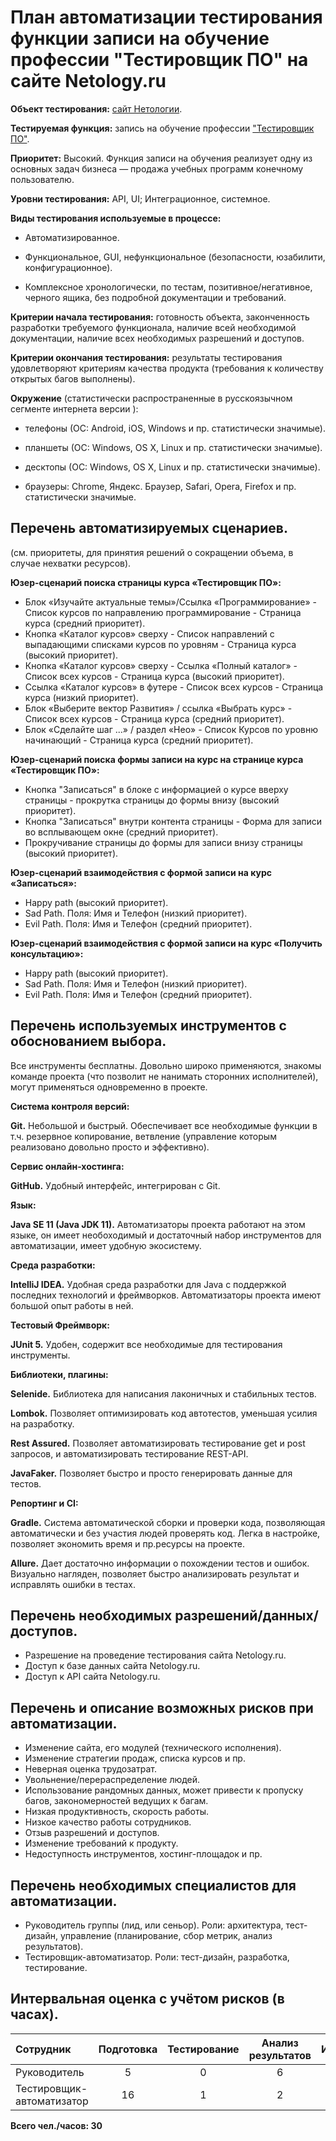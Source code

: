 # План автоматизации тестирования функции записи на обучение профессии "Тестировщик ПО" на сайте Netology.ru

**Объект тестирования:** [сайт Нетологии](https://netology.ru/#/).

**Тестируемая функция:** запись на обучение профессии ["Тестировщик ПО"](https://netology.ru/programs/qa).

**Приоритет:** Высокий. Функция записи на обучения реализует одну из основных задач бизнеса — продажа учебных 
программ конечному пользователю.

**Уровни тестирования:** API, UI; Интеграционное, системное.

**Виды тестирования используемые в процессе:**

- Автоматизированное.

- Функциональное, GUI, нефункциональное (безопасности, юзабилити, конфигурационное).

- Комплексное хронологически, по тестам, позитивное/негативное, черного ящика, без 
подробной документации и требований.

**Критерии начала тестирования:** готовность объекта, законченность разработки требуемого функционала,
наличие всей необходимой документации, наличие всех необходимых разрешений и доступов.

**Критерии окончания тестирования:**
результаты тестирования удовлетворяют критериям качества продукта (требования к количеству открытых багов выполнены).

**Окружение** (статистически распространенные в русскоязычном сегменте
интернета версии ):

- телефоны (ОС: Android, iOS, Windows и пр. статистически значимые).

- планшеты (ОС: Windows, OS X, Linux и пр. статистически значимые).

- десктопы (ОС: Windows, OS X, Linux и пр. статистически значимые).

- браузеры: Chrome, Яндекс. Браузер, Safari, Opera, Firefox и пр. статистически значимые.

## Перечень автоматизируемых сценариев.
(см. приоритеты, для принятия решений о сокращении объема, в случае нехватки ресурсов).

**Юзер-сценарий поиска страницы курса «Тестировщик ПО»:**

- Блок «Изучайте актуальные темы»/Ссылка «Программирование» - Список курсов по направлению программирование - 
  Страница курса (средний приоритет).
- Кнопка «Каталог курсов» сверху - Список направлений с выпадающими списками курсов  по уровням - Страница курса 
  (высокий приоритет).
- Кнопка «Каталог курсов» сверху - Ссылка «Полный каталог» - Список всех курсов - Страница курса (высокий приоритет).
- Ссылка «Каталог курсов» в футере - Список всех курсов - Страница курса (низкий приоритет).
- Блок «Выберите вектор Развития» / ссылка «Выбрать курс» - Список всех курсов - Страница курса (средний приоритет).
- Блок «Сделайте шаг ...» / раздел «Нео» - Список Курсов по уровню начинающий  - Страница курса (средний приоритет).

**Юзер-сценарий поиска формы записи на курс на странице курса «Тестировщик ПО»:**

- Кнопка "Записаться" в блоке с информацией о курсе вверху страницы - прокрутка страницы до формы внизу (высокий 
  приоритет).
- Кнопка "Записаться" внутри контента страницы - Форма для записи во всплывающем окне (средний приоритет).
- Прокручивание страницы до формы для записи внизу страницы (высокий приоритет).


**Юзер-сценарий взаимодействия с формой записи на курс «Записаться»:**

- Happy path (высокий приоритет).
- Sad Path. Поля: Имя и Телефон (низкий приоритет).
- Evil Path. Поля: Имя и Телефон (средний приоритет).

**Юзер-сценарий взаимодействия с формой записи на курс «Получить консультацию»:**

- Happy path (высокий приоритет).
- Sad Path. Поля: Имя и Телефон (низкий приоритет).
- Evil Path. Поля: Имя и Телефон (средний приоритет).

## Перечень используемых инструментов с обоснованием выбора.
Все инструменты бесплатны. Довольно широко применяются, знакомы команде проекта (что позволит не нанимать сторонних 
исполнителей), могут применяться одновременно в проекте.

**Система контроля версий:**

**Git.** Небольшой и быстрый. Обеспечивает все необходимые функции в т.ч. резервное копирование, ветвление (управление которым реализовано довольно просто и эффективно).

**Сервис онлайн-хостинга:**

**GitHub.** Удобный интерфейс, интегрирован с Git.

**Язык:**

**Java SE 11 (Java JDK 11).** Автоматизаторы проекта работают на этом языке, он имеет необоходимый и достаточный набор инструментов для автоматизации, имеет удобную экосистему.

**Среда разработки:**

**IntelliJ IDEA.** Удобная среда разработки для Java с поддержкой последних технологий и фреймворков.  Автоматизаторы проекта имеют большой опыт работы в ней.

**Тестовый Фреймворк:**

**JUnit 5.** Удобен, содержит все необходимые для тестирования инструменты.

**Библиотеки, плагины:**

**Selenide.** Библиотека для написания лаконичных и стабильных тестов.

**Lombok.** Позволяет оптимизировать код автотестов, уменьшая усилия на разработку.

**Rest Assured.** Позволяет автоматизировать тестирование get и post запросов, и автоматизировать тестирование REST-API.

**JavaFaker.** Позволяет быстро и просто генерировать данные для тестов.

**Репортинг и CI:**

**Gradle.** Система автоматической сборки и проверки кода, позволяющая автоматически и без участия людей проверять код.
Легка в настройке, позволяет экономить время и пр.ресурсы на проекте.

**Allure.** Дает достаточно информации о похождении тестов и ошибок. Визуально нагляден, позволяет быстро анализировать 
результат и исправлять ошибки в тестах.

## Перечень необходимых разрешений/данных/доступов.
- Разрешение на проведение тестирования сайта Netology.ru.
- Доступ к базе данных сайта Netology.ru.
- Доступ к API сайта Netology.ru.

## Перечень и описание возможных рисков при автоматизации.
- Изменение сайта, его модулей (технического исполнения).
- Изменение стратегии продаж, списка курсов и пр.
- Неверная оценка трудозатрат.
- Увольнение/перераспределение людей.
- Использование рандомных данных, может привести к пропуску багов, закономерностей ведущих к багам.
- Низкая продуктивность, скорость работы.
- Низкое качество работы сотрудников.
- Отзыв разрешений и доступов.
- Изменение требований к продукту.
- Недоступность инструментов, хостинг-площадок и пр.

## Перечень необходимых специалистов для автоматизации.
- Руководитель группы (лид, или сеньор). Роли: архитектура, тест-дизайн, управление (планирование, сбор метрик, 
  анализ результатов).
- Тестировщик-автоматизатор. Роли: тест-дизайн, разработка, тестирование.

## Интервальная оценка с учётом рисков (в часах).

| Сотрудник  | Подготовка |  Тестирование |  Анализ результатов|Итого   |
| :------------ |:---------------:|  :---------------:|  :---------------:|   :---------------:|
| Руководитель     | 5 | 0 |6 |11 |
| Тестировщик-автоматизатор    | 16       |   1       |2       |19       |

**Всего чел./часов:	30**




